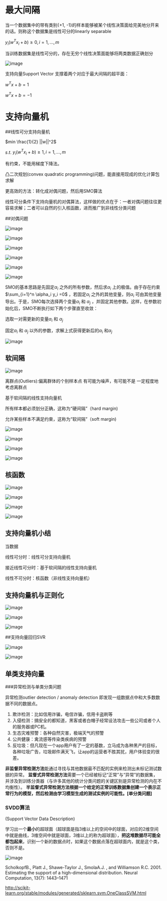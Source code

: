# 最大间隔

当一个数据集中的带有类别{+1, -1}的样本能够被某个线性决策面给完美地分开来的话。则称这个数据集是线性可分的linearly separable

$y_i (w^T x_i + b) ≥ 0, i=1, ..., m$

当训练数据集是线性可分的，存在无穷个线性决策面能够将两类数据正确划分

![image](https://github.com/LinglingGreat/Quote/blob/master/img/ML/svm1.png)

支持向量Support Vector
支撑着两个对应于最大间隔的超平面：

$w^Tx+b=1$

$w^Tx+b=-1$

# 支持向量机

##线性可分支持向量机

$min \frac{1}{2} ||w||^2$

$s.t.$    $y_i(w^Tx_i+b)≥1, i=1, ..., m$

有约束，不能用梯度下降法。

凸二次规划(convex quadratic programming)问题，能直接用现成的优化计算包求解

更高效的方法：转化成对偶问题，然后用SMO算法

线性可分条件下支持向量机的对偶算法，这样做的优点在于：一者对偶问题往往更容易求解；二者可以自然的引入核函数，进而推广到非线性分类问题

##对偶问题

![image](https://github.com/LinglingGreat/Quote/blob/master/img/ML/svm2.png)

![image](https://github.com/LinglingGreat/Quote/blob/master/img/ML/svm3.png)

![image](https://github.com/LinglingGreat/Quote/blob/master/img/ML/svm4.png)

![image](https://github.com/LinglingGreat/Quote/blob/master/img/ML/svm5.png)

![image](https://github.com/LinglingGreat/Quote/blob/master/img/ML/svm6.png)

![image](https://github.com/LinglingGreat/Quote/blob/master/img/ML/svm7.png)

SMO的基本思路是先固定$\alpha_i$ 之外的所有参数，然后求$\alpha_i$ 上的极值。由于存在约束$\sum_{i=1}^n \alpha_i y_i =0$ ，若固定$\alpha_i$ 之外的其他变量，则$\alpha_i$ 可由其他变量导出。于是，SMO每次选择两个变量$\alpha_i$ 和 $\alpha_j$ ，并固定其他参数。这样，在参数初始化后，SMO不断执行如下两个步骤直至收敛：

选取一对需更新的变量$\alpha_i$ 和 $\alpha_j$

固定$\alpha_i$ 和 $\alpha_j$ 以外的参数，求解上式获得更新后的$\alpha_i$ 和$\alpha_j$

![image](https://github.com/LinglingGreat/Quote/blob/master/img/ML/svm8.png)

## 软间隔

![image](https://github.com/LinglingGreat/Quote/blob/master/img/ML/svm9.png)

离群点(Outliers):偏离群体的个别样本点
有可能为噪声，有可能不是
一定程度地考虑离群点

基于软间隔的线性支持向量机

所有样本都必须划分正确，这称为“硬间隔”（hard margin)

允许某些样本不满足约束，这称为“软间隔”（soft margin)

![image](https://github.com/LinglingGreat/Quote/blob/master/img/ML/svm10.png)

![image](https://github.com/LinglingGreat/Quote/blob/master/img/ML/svm11.png)

![image](https://github.com/LinglingGreat/Quote/blob/master/img/ML/svm12.png)

![image](https://github.com/LinglingGreat/Quote/blob/master/img/ML/svm13.png)

## 核函数

![image](https://github.com/LinglingGreat/Quote/blob/master/img/ML/kernel1.png)

![image](https://github.com/LinglingGreat/Quote/blob/master/img/ML/kernel2.png)

![image](https://github.com/LinglingGreat/Quote/blob/master/img/ML/kernel3.png)

![image](https://github.com/LinglingGreat/Quote/blob/master/img/ML/kernel4.png)

## 支持向量机小结

当数据

线性可分时：线性可分支持向量机

接近线性可分时：基于软间隔的线性支持向量机

线性不可分时：核函数（非线性支持向量机）

## 支持向量机与正则化

![image](https://github.com/LinglingGreat/Quote/blob/master/img/ML/svm14.png)

![image](https://github.com/LinglingGreat/Quote/blob/master/img/ML/svm15.png)

![image](https://github.com/LinglingGreat/Quote/blob/master/img/ML/svm16.png)

##支持向量回归SVR

![image](https://github.com/LinglingGreat/Quote/blob/master/img/ML/svm17.png)

![image](https://github.com/LinglingGreat/Quote/blob/master/img/ML/svm18.png)

## 单类支持向量

###异常检测与单类分类问题

异常检测outlier detection / anomaly detection
即发现一组数据点中和大多数数据不同的数据点。

1. 欺诈检测：比如信用诈骗，电信诈骗，信用卡盗刷等
2. 入侵检测：搞安全的都知道，黑客或者白帽子经常设法攻击一些公司或者个人的服务器或PC机。
3. 生态灾难预警：各种自然灾害，极端天气的预警
4. 公共健康：禽流感等传染类疾病的预警
5. 反垃圾：但凡现在一个app用户有了一定的基数，立马成为各种黑产的目标，各种垃圾广告，垃圾邮件满天飞，让app的运营者不胜其扰，用户体验变的很差。

**非监督异常检测方法**能通过寻找与其他数据最不匹配的实例来检测出未标记测试数据的异常。
**监督式异常检测方法**需要一个已经被标记“正常”与“异常”的数据集，并涉及到训练分类器（与许多其他的统计分类问题的关键区别是异常检测的内在不均衡性）。
**半监督式异常检测方法根据一个给定的正常训练数据集创建一个表示正常行为的模型，然后检测由学习模型生成的测试实例的可能性。[单分类问题]**

### SVDD算法

(Support Vector Data Description)

学习出一个**最小**的超球面（超球面是指3维以上的空间中的球面，对应的2维空间中就是曲线，3维空间中就是球面，3维以上的称为超球面），**把这堆数据尽可能全都包起来**，识别一个新的数据点时，如果这个数据点落在超球面内，就是这个类，否则不是。

![image](https://github.com/LinglingGreat/Quote/blob/master/img/ML/svm19.png)

ScholkopfB., Platt J., Shawe-Taylor J., SmolaA.J. , and Williamson R.C. 2001. Estimating the support of a high-dimensional distribution. Neural Computation, 13(7): 1443–1471

http://scikit-learn.org/stable/modules/generated/sklearn.svm.OneClassSVM.html





















